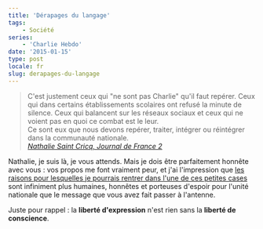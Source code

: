 ```yaml
---
title: 'Dérapages du langage'
tags:
    - Société
series:
    - 'Charlie Hebdo'
date: '2015-01-15'
type: post
locale: fr
slug: derapages-du-langage
---
```


> C'est justement ceux qui "ne sont pas Charlie" qu'il faut repérer. Ceux qui dans certains établissements scolaires ont refusé la minute de silence. Ceux qui balancent sur les réseaux sociaux et ceux qui ne voient pas en quoi ce combat est le leur.  
>  Ce sont eux que nous devons repérer, traiter, intégrer ou réintégrer dans la communauté nationale.  
>  <cite>[Nathalie Saint Cricq, Journal de France 2](http://youtu.be/qc03SlaK_KA?t=34s "Extrait vidéo du Journal de France 2")</cite>

Nathalie, je suis là, je vous attends. Mais je dois être parfaitement honnête avec vous&nbsp;: vos propos me font vraiment peur, et j'ai l'impression que [les raisons pour lesquelles je pourrais rentrer dans l'une de ces petites cases](/2015/01/je-ne-suis-pas-charlie-je-suis-francais/) sont infiniment plus humaines, honnêtes et porteuses d'espoir pour l'unité nationale que le message que vous avez fait passer à l'antenne.

Juste pour rappel&nbsp;: la **liberté d'expression** n'est rien sans la **liberté de conscience**.
